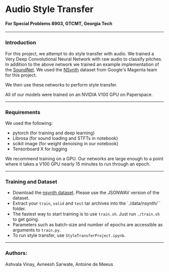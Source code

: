 # Audio Style Transfer

#### For Special Problems 8903, GTCMT, Georgia Tech

---

### Introduction

For this project, we attempt to do style transfer with audio. We trained a Very Deep Convolutional Neural Network with raw audio to classify pitches. In addition to the above network we trained an example implementation of the [SoundNet](https://github.com/cvondrick/soundnet). We used the [NSynth](https://magenta.tensorflow.org/datasets/nsynth) dataset from Google's Magenta team for this project.

We then use these networks to perform style transfer.

All of our models were trained on an NVIDIA V100 GPU on Paperspace.

---

### Requirements

We used the following:

- pytorch (for training and deep learning)
- Librosa (for sound loading and STFTs in notebook)
- scikit image (for weight denoising in our notebook)
- Tensorboard X for logging

We recommend training on a GPU. Our networks are large enough to a point where it takes a V100 GPU nearly 15 minutes to run through an epoch.

---

### Training and Dataset

* Download the [nsynth dataset](https://magenta.tensorflow.org/datasets/nsynth). Please use the JSONWAV version of the dataset.
* Extract your `train`, `valid` and `test` tar archives into the `./data/nsynth/`` folder.
* The fastest way to start training is to use `train.sh`. Just run `./train.sh` to get going.
* Parameters such as batch-size and number of epochs are accessible as arguments to `train.py`.
* To run style transfer, use `StyleTransferProject.ipynb`.


---

### Authors:

Ashvala Vinay,
Avneesh Sarwate,
Antoine de Meeus
